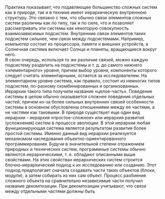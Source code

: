 Практика показывает, что подавляющее большинство сложных систем как в природе, так и в технике имеет иерархическую внутреннюю структуру. Это связано с тем, что обычно связи элементов сложных систем различны как по типу, так и по силе, что и позволяет рассматривать эти системы как некоторую совокупность взаимозависимых подсистем. Внутренние связи элементов таких подсистем сильнее, чем связи между подсистемами. Например, компьютер состоит из процессора, памяти и внешних устройств, а Солнечная система включает Солнце и планеты, вращающиеся вокруг него.  
В свою очередь, используя то же различие связей, можно каждую подсистему разделить на
подсистемы и т. д. до самого нижнего «элементарного» уровня, причем выбор уровня,
компоненты которого следует считать элементарными, остается за исследователем. На
элементарном уровне система, как правило, состоит из немногих типов подсистем, по-разному
скомбинированных и организованных. Иерархии такого типа получили название «целое-часть».
Поведение системы в целом обычно оказывается сложнее поведения отдельных частей,
причем из-за более сильных внутренних связей особенности системы в основном обусловлены
отношениями между ее частями, а не частями как таковыми.
В природе существует еще один вид иерархии - иерархия «простое-сложное» или иерархия
развития (усложнения) систем в процессе эволюции. В этой иерархии любая функционирующая
система является результатом развития более простой системы. Именно данный вид иерархии
реализуется механизмом наследования объектно-ориентированного программирования.
Будучи в значительной степени отражением природных и технических систем, программные
системы обычно являются иерархическими, т. е. обладают описанными выше свойствами. На этих
свойствах иерархических систем строится блочно-иерархический подход к их исследованию или
созданию. Этот подход предполагает сначала создавать части таких объектов (блоки, модули), а
затем собирать из них сам объект.
Процесс разбиения сложного объекта на сравнительно независимые части получил название
декомпозиции. При декомпозиции учитывают, что связи между отдельными частями должны быть